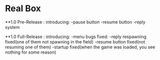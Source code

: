 # Real Box
**1.0 Pre-Release : 
introducing:
-pause button
-resume button
-reply system
                            
**1.0 Full-Release : 
introducing:
-menu
bugs fixed:
-reply respawning fixed(one of them not spawning in the field)
-resume button fixed(not resuming one of them)
-startup fixed(when the game was loaded, you see nothing for some reason)
